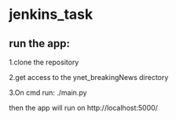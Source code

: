 # jenkins_task

## run the app:

1.clone the repository

2.get access to the ynet_breakingNews directory

3.On cmd run: ./main.py

then the app will run on http://localhost:5000/
